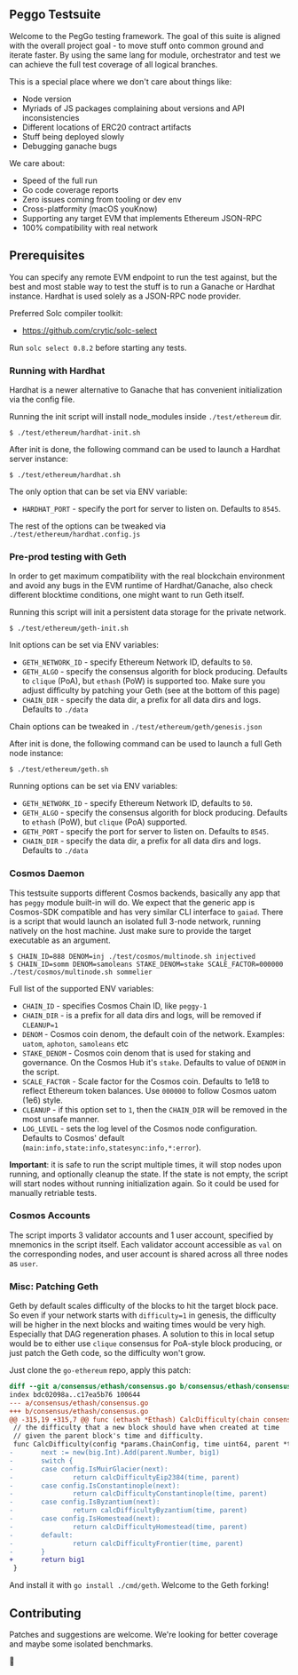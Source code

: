 ## Peggo Testsuite

Welcome to the PegGo testing framework. The goal of this suite is aligned with the overall project goal - to move stuff onto common ground and iterate faster.
By using the same lang for module, orchestrator and test we can achieve the full test coverage of all logical branches.

This is a special place where we don't care about things like:
* Node version
* Myriads of JS packages complaining about versions and API inconsistencies
* Different locations of ERC20 contract artifacts
* Stuff being deployed slowly
* Debugging ganache bugs

We care about:
* Speed of the full run
* Go code coverage reports
* Zero issues coming from tooling or dev env
* Cross-platformity (macOS youKnow)
* Supporting any target EVM that implements Ethereum JSON-RPC
* 100% compatibility with real network

## Prerequisites

You can specify any remote EVM endpoint to run the test against, but the best and most stable way to test the stuff is to run a Ganache or Hardhat instance. Hardhat is used solely as a JSON-RPC node provider.

Preferred Solc compiler toolkit:
* https://github.com/crytic/solc-select

Run `solc select 0.8.2` before starting any tests.

### Running with Hardhat

Hardhat is a newer alternative to Ganache that has convenient initialization via the config file.

Running the init script will install node_modules inside `./test/ethereum` dir.

```
$ ./test/ethereum/hardhat-init.sh
```

After init is done, the following command can be used to launch a Hardhat server instance:

```
$ ./test/ethereum/hardhat.sh
```

The only option that can be set via ENV variable:

* `HARDHAT_PORT` - specify the port for server to listen on. Defaults to `8545`.

The rest of the options can be tweaked via `./test/ethereum/hardhat.config.js`

### Pre-prod testing with Geth

In order to get maximum compatibility with the real blockchain environment and avoid any bugs in the EVM runtime of Hardhat/Ganache,
also check different blocktime conditions, one might want to run Geth itself.

Running this script will init a persistent data storage for the private network.

```
$ ./test/ethereum/geth-init.sh
```

Init options can be set via ENV variables:

* `GETH_NETWORK_ID` - specify Ethereum Network ID, defaults to `50`.
* `GETH_ALGO` - specify the consensus algorith for block producing. Defaults to `clique` (PoA), but `ethash` (PoW) is supported too. Make sure you adjust difficulty by patching your Geth (see at the bottom of this page)
* `CHAIN_DIR` - specify the data dir, a prefix for all data dirs and logs. Defaults to `./data`

Chain options can be tweaked in `./test/ethereum/geth/genesis.json`

After init is done, the following command can be used to launch a full Geth node instance:

```
$ ./test/ethereum/geth.sh
```

Running options can be set via ENV variables:

* `GETH_NETWORK_ID` - specify Ethereum Network ID, defaults to `50`.
* `GETH_ALGO` - specify the consensus algorith for block producing. Defaults to `ethash` (PoW), but `clique` (PoA) supported.
* `GETH_PORT` - specify the port for server to listen on. Defaults to `8545`.
* `CHAIN_DIR` - specify the data dir, a prefix for all data dirs and logs. Defaults to `./data`

### Cosmos Daemon

This testsuite supports different Cosmos backends, basically any app that has `peggy` module built-in will do. We expect that the generic app is Cosmos-SDK compatible and has very similar CLI interface to `gaiad`. There is a script that would launch an isolated full 3-node network, running natively on the host machine. Just make sure to provide the target executable as an argument.

```
$ CHAIN_ID=888 DENOM=inj ./test/cosmos/multinode.sh injectived
$ CHAIN_ID=somm DENOM=samoleans STAKE_DENOM=stake SCALE_FACTOR=000000 ./test/cosmos/multinode.sh sommelier
```

Full list of the supported ENV variables:
* `CHAIN_ID` - specifies Cosmos Chain ID, like `peggy-1`
* `CHAIN_DIR` - is a prefix for all data dirs and logs, will be removed if `CLEANUP=1`
* `DENOM` - Cosmos coin denom, the default coin of the network. Examples: `uatom`, `aphoton`, `samoleans` etc
* `STAKE_DENOM` - Cosmos coin denom that is used for staking and governance. On the Cosmos Hub it's `stake`. Defaults to value of `DENOM` in the script.
* `SCALE_FACTOR` - Scale factor for the Cosmos coin. Defaults to 1e18 to reflect Ethereum token balances. Use `000000` to follow Cosmos uatom (1e6) style.
* `CLEANUP` - if this option set to `1`, then the `CHAIN_DIR` will be removed in the most unsafe manner.
* `LOG_LEVEL` - sets the log level of the Cosmos node configuration. Defaults to Cosmos' default (`main:info,state:info,statesync:info,*:error`).

**Important**: it is safe to run the script multiple times, it will stop nodes upon running, and optionally cleanup the state. If the state is not empty, the script will start nodes without running initialization again. So it could be used for manually retriable tests.

### Cosmos Accounts

The script imports 3 validator accounts and 1 user account, specified by mnemonics in the script itself. Each validator account accessible as `val` on the corresponding nodes, and user account is shared across all three nodes as `user`.

### Misc: Patching Geth

Geth by default scales difficulty of the blocks to hit the target block pace. So even if your network starts with `difficulty=1` in genesis, the difficulty will be higher in the next blocks and waiting times would be very high. Especially that DAG regeneration phases. A solution to this in local setup would be to either use `clique` consensus for PoA-style block producing, or just patch the Geth code, so the difficulty won't grow.

Just clone the `go-ethereum` repo, apply this patch:

```diff
diff --git a/consensus/ethash/consensus.go b/consensus/ethash/consensus.go
index bdc02098a..c17ea5b76 100644
--- a/consensus/ethash/consensus.go
+++ b/consensus/ethash/consensus.go
@@ -315,19 +315,7 @@ func (ethash *Ethash) CalcDifficulty(chain consensus.ChainHeaderReader, time uin
 // the difficulty that a new block should have when created at time
 // given the parent block's time and difficulty.
 func CalcDifficulty(config *params.ChainConfig, time uint64, parent *types.Header) *big.Int {
-       next := new(big.Int).Add(parent.Number, big1)
-       switch {
-       case config.IsMuirGlacier(next):
-               return calcDifficultyEip2384(time, parent)
-       case config.IsConstantinople(next):
-               return calcDifficultyConstantinople(time, parent)
-       case config.IsByzantium(next):
-               return calcDifficultyByzantium(time, parent)
-       case config.IsHomestead(next):
-               return calcDifficultyHomestead(time, parent)
-       default:
-               return calcDifficultyFrontier(time, parent)
-       }
+       return big1
 }
```

And install it with `go install ./cmd/geth`. Welcome to the Geth forking!

## Contributing

Patches and suggestions are welcome. We're looking for better coverage and maybe some isolated benchmarks.

🍻